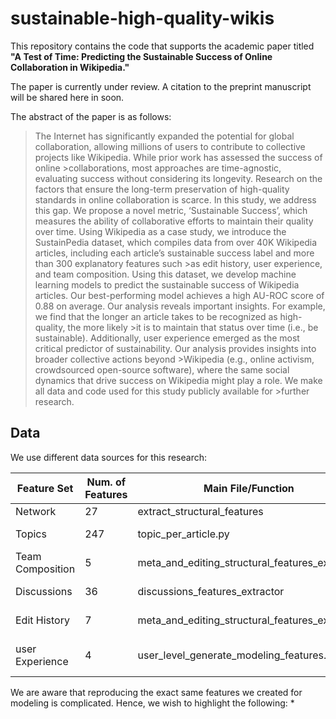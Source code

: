 # sustainable-high-quality-wikis

This repository contains the code that supports the academic paper titled **"A Test of Time: Predicting the Sustainable Success of Online Collaboration in Wikipedia."**

The paper is currently under review. A citation to the preprint manuscript will be shared here in soon.

The abstract of the paper is as follows:<br/>
>The Internet has significantly expanded the potential for global collaboration, allowing millions of users to contribute to collective projects like Wikipedia. While prior work has assessed the success of online >collaborations, most approaches are time-agnostic, evaluating success without considering its longevity.
>Research on the factors that ensure the long-term preservation of high-quality standards in online collaboration is scarce.
>In this study, we address this gap. We propose a novel metric, ‘Sustainable Success’, which measures the ability of collaborative efforts to maintain their quality over time.
>Using Wikipedia as a case study, we introduce the SustainPedia dataset, which compiles data from over 40K Wikipedia articles, including each article’s sustainable success label and more than 300 explanatory features such >as edit history, user experience, and team composition.
>Using this dataset, we develop machine learning models to predict the sustainable success of Wikipedia articles.
>Our best-performing model achieves a high AU-ROC score of 0.88 on average. Our analysis reveals important insights. For example, we find that the longer an article takes to be recognized as high-quality, the more likely >it is to maintain that status over time (i.e., be sustainable). Additionally, user experience emerged as the most critical predictor of sustainability. Our analysis provides insights into broader collective actions beyond >Wikipedia (e.g., online activism, crowdsourced open-source software), where the same social dynamics that drive success on Wikipedia might play a role. We make all data and code used for this study publicly available for >further research.

## Data
We use different data sources for this research:

| Feature Set      | Num. of Features | Main File/Function                             | Comments                                                                 |
|------------------|------------------|------------------------------------------------|--------------------------------------------------------------------------|
| Network          | 27               | extract_structural_features                    |                                                                          |
| Topics           | 247              | topic_per_article.py                           | Talk pages content has to be first downloaded                            |
| Team Composition | 5                | meta_and_editing_structural_features_extractor | Row 3, Cell 4                                                            |
| Discussions      | 36               | discussions_features_extractor                 | DL predictions are created using the 'talkpages_text_prediction.py' code |
| Edit History     | 7                | meta_and_editing_structural_features_extractor | The Was-a-Good-Article feature is imported in a different code           |
| user Experience  | 4                | user_level_generate_modeling_features.py       | The 'user_level_generate_credit_features.py' code has to run first       |

We are aware that reproducing the exact same features we created for modeling is complicated. Hence, we wish to highlight the following:
* 
